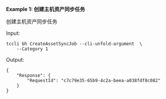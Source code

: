 **Example 1: 创建主机资产同步任务**

创建主机资产同步任务

Input: 

```
tccli bh CreateAssetSyncJob --cli-unfold-argument  \
    --Category 1
```

Output: 
```
{
    "Response": {
        "RequestId": "c7c79e35-65b9-4c2a-beea-a038fdf8c082"
    }
}
```

